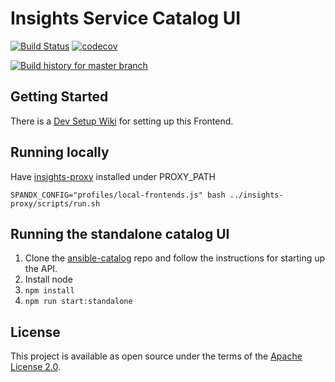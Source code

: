 # Insights Service Catalog UI

[![Build Status](https://travis-ci.org/RedHatInsights/catalog-ui.svg)](https://travis-ci.org/RedHatInsights/catalog-ui)
[![codecov](https://codecov.io/gh/RedHatInsights/catalog-ui/branch/master/graph/badge.svg)](https://codecov.io/gh/RedHatInsights/catalog-ui)

[![Build history for master branch](https://buildstats.info/travisci/chart/RedHatInsights/catalog-ui?branch=master&includeBuildsFromPullRequest=false&buildCount=50)](https://travis-ci.org/RedHatInsights/catalog-ui/branches)

## Getting Started
There is a [Dev Setup Wiki](https://gitlab.cloudforms.lab.eng.rdu2.redhat.com/insights/insights-ui-service_catalog/wikis/Dev-Setup) for setting up this Frontend.

## Running locally
Have [insights-proxy](https://github.com/RedHatInsights/insights-proxy) installed under PROXY_PATH

```shell
SPANDX_CONFIG="profiles/local-frontends.js" bash ../insights-proxy/scripts/run.sh
```

## Running the standalone catalog UI 
1. Clone the [ansible-catalog](https://github.com/ansible/ansible-catalog) repo and follow the instructions for starting up the API.
2. Install node
3. `npm install`
4. `npm run start:standalone`


## License

This project is available as open source under the terms of the [Apache License 2.0](http://www.apache.org/licenses/LICENSE-2.0).
